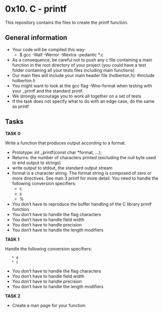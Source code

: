 
# 0x10. C - printf

This repository contains the files to create the printf function.

## General information

* Your code will be compiled this way:
  * $ gcc -Wall -Werror -Wextra -pedantic *.c
* As a consequence, be careful not to push any c file containing a main function in the root directory of your project (you could have a test folder containing all your tests files including main functions)
* Our main files will include your main header file (holberton.h): #include holberton.h
* You might want to look at the gcc flag -Wno-format when testing with your _printf and the standard printf. 
* We strongly encourage you to work all together on a set of tests
* If the task does not specify what to do with an edge case, do the same as printf

## Tasks

**TASK 0**

Write a function that produces output according to a format.

* Prototype: int _printf(const char *format, ...);
* Returns: the number of characters printed (excluding the null byte used to end output to strings)
* write output to stdout, the standard output stream
* format is a character string. The format string is composed of zero or more directives. See man 3 printf for more detail. You need to handle the following conversion specifiers:
  * c
  * s
  * %
* You don’t have to reproduce the buffer handling of the C library printf function
* You don’t have to handle the flag characters
* You don’t have to handle field width
* You don’t have to handle precision
* You don’t have to handle the length modifiers

**TASK 1**

Handle the following conversion specifiers:

       * d
       * i
* You don’t have to handle the flag characters
* You don’t have to handle field width
* You don’t have to handle precision
* You don’t have to handle the length modifiers

**TASK 2**

* Create a man page for your function.
